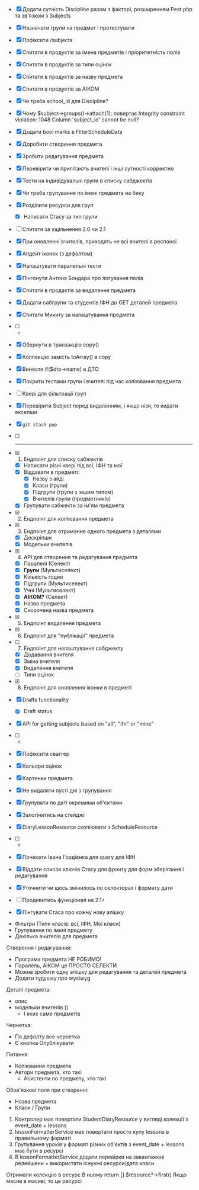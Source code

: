 - [x] Додати сутність Discipline разом з факторі, розширенням Pest.php та зв'язком з Subjects
- [x] Назначати групи на предмет і протестувати
- [x] Пофіксити /subjects
- [x] Спитати в продуктів за імена предметів і пріоритетність полів
- [x] Спитати в продуктів за типи оцінок
- [x] Спитати в продуктів за назву предмета
- [x] Спитати в продуктів за АІКОМ
- [x] Чи треба school_id для Discipline?
- [x] Чому $subject->groups()->attach(1); повертає Integrity constraint violation: 1048 Column 'subject_id' cannot be null?
- [x] Додати bool marks в FilterScheduleData
- [x] Доробити створення предмета
- [x] Зробити редагування предмета
- [x] Перевірити чи прилітають вчителі і інші сутності корректно
- [x] Тести на індивідувальні групи в списку сабджектів
- [x] Чи треба групування по імені предмета на беку
- [x] Розділити ресурси для груп
	- [x] Написати Стасу за тип групи
- [ ] Спитати за ущільнення 2.0 чи 2.1
- [x] При оновленні вчителів, приходять не всі вчителі в респонсі
- [x] Апдейт іконок (з дефолтом)
- [x] Налаштувати паралельні тести
- [x] Пінгонути Антона Бондара про логування полів
- [x] Спитати в продактів за видалення предмета
- [x] Додати сабгрупи та студентів ІФН до GET деталей предмета
- [x] Спитати Микиту за налаштування предмета
- [ ] -
- [x] Обернути в транзакцію copy()
- [x] Коллекцію замість toArray() в copy
- [x] Винести if($dto->name) в ДТО
- [x] Покрити тестами групи і вчителі під час копіювання предмета
- [ ] Квері для фільтрації груп
- [x] Перевірити Subject перед видаленням, і якщо нізя, то кидати ексепшн
- [x] `git stash pop`
- [ ] --------
- [x] 1) Ендпоінт для списку сабжектів
	- [x] Написати різні квері під всі, ІФН та мої
	- [x] Віддавати в предметі:
		- [x] Назву з айді
		- [x] Класи (групи)
		- [x] Підгрупи (групи з іншим типом)
		- [x] Вчителів групи (предметників)
	- [x] Групувати сабжекти за ім'ям предмета
- [x] 2) Ендпоінт для копіювання предмета
- [x] 3) Ендпоінт для отримання одного предмета з деталями
	- [x] Дескріпшн
	- [x] Модельки вчителів
- [x] 4) API для створення та редагування предмета
	- [x] Паралелі (Селект)
	- [x] **Групи** (Мультиселект)
	- [x] Кількість годин
	- [x] Підгрупи (Мультиселект)
	- [x] Учні (Мультиселект)
	- [x] **АІКОМ?** (Селект)
	- [x] Назва предмета
	- [x] Скорочена назва предмета
- [x] 5) Ендпоінт видалення предмета
- [x] 6) Ендпоінт для "публікації" предмета
- [ ] 7) Ендпоінт для налаштування сабджекту
	- [x] Додавання вчителя
	- [x] Зміна вчителя
	- [x] Видалення вчителя
	- [ ] Типи оцінок
- [x] 8) Ендпоінт для оновлення іконки в предметі

- [x] Drafts functionality
	- [x] Draft status
- [x] API for getting subjects based on "all", "ifn" or "mine"
- [ ] -
- [x] Пофіксити сваггер
- [x] Кольори оцінок
- [x] Картинки предмета
- [x] Не видаляти пусті дні з групування
- [x] Групувати по даті окремими об'єктами
- [x] Залогінитись на стейджі
- [x] DiaryLessonResource скопіювати з ScheduleResource
- [ ] -

- [x] Почекати Івана Гордієнка для query для ІФН
- [x] Віддати список ключів Стасу для фронту для форм зберігання і редагування
- [x] Уточнити чи щось змінилось по селекторах і формату дати
- [ ] Продивитись функціонал на 2.1+
- [x] Пінгувати Стаса про кожну нову апішку

- Фільтри (Типи класів: всі, ІФН, Мої класи)
- Групування по імені предмету
- Декілька вчителів для предмета

Створення і редагування:
- Програма предмета НЕ РОБИМО!
- Паралель, АІКОМ це ПРОСТО СЕЛЕКТИ
- Можна зробити одну апішку для редагування та деталей предмета
- Додати тудушку про wysiwyg

Деталі предмета:
- опис
- модельки вчителів ()
	- І яких саме предметів

Чернетка:
- По дефолту все чернетка
- Є кнопка Опублікувати

Питання:
- Копіювання предмета
- Автори предмета, хто такі
	- Асистенти по предмету, хто такі

Обов'язкові поля при створенні:
- Назва предмета
- Класи / Групи


1. Контролер має повертати StudentDiaryResource у вигляді колекції з event_date + lessons
2. lessonFormatterService має повертати просто купу lessons в правильному форматі
3. Групування уроків у форматі різних об'єктів з event_date + lessons має бути в ресурсі
4. В lessonFormatterService додати перевірки на завантажені релейшени + використати існуючі ресурси/дата класи


Отримали колекцію в ресурс
В ньому return []
$resource?->first()
Якщо масив в масиві, то це ресурсі